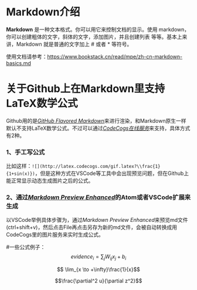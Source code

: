# Markdown介绍
**Markdown** 是一种文本格式。你可以用它来控制文档的显示。使用 markdown，你可以创建粗体的文字，斜体的文字，添加图片，并且创建列表 等等。基本上来讲，Markdown 就是普通的文字加上 # 或者 * 等符号。

使用文档请参考：https://www.bookstack.cn/read/mpe/zh-cn-markdown-basics.md

# 关于Github上在Markdown里支持LaTeX数学公式
Github用的是[*GitHub Flavored Markdown*](https://github.github.com/gfm/)来进行渲染，和Markdown原生一样默认不支持LaTeX数学公式。不过可以通过[*CodeCogs在线服务*](http://latex.codecogs.com/)来支持，具体方式有2种。
### 1、手工写公式
比如这样：`![](http://latex.codecogs.com/gif.latex?\\frac{1}{1+sin(x)})`，但是这种方式在VSCode等工具中会出现预览问题，但在Github上能正常显示动态生成图片之后的公式。
### 2、通过[*Markdown Preview Enhanced*](https://shd101wyy.github.io/markdown-preview-enhanced/)的Atom或者VSCode扩展来生成
以VSCode举例具体步骤为，通过*Markdown Preview Enhanced*来预览md文件(ctrl+shift+v)，然后点击File再点击另存为新的md文件，会被自动转换成用CodeCogs里的图片服务来实时生成公式。

#一些公式例子：
$$ evidence_{i}=\sum_{j}W_{ij}x_{j}+b_{i} $$

$$ \lim_{x \to +\infty}\frac{1}{x}$$

$$\frac{\partial^2 u}{\partial z^2}$$
     